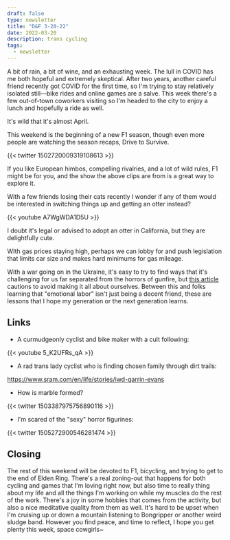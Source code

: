 ```yaml
---
draft: false
type: newsletter
title: "D&F 3-20-22"
date: 2022-03-20
description: trans cycling
tags:
  - newsletter
---
```


A bit of rain, a bit of wine, and an exhausting week. The lull in COVID has me both hopeful and extremely skeptical. After two years, another careful friend recently got COVID for the first time, so I'm trying to stay relatively isolated still—bike rides and online games are a salve. This week there's a few out-of-town coworkers visiting so I'm headed to the city to enjoy a lunch and hopefully a ride as well.

It's wild that it's almost April.

This weekend is the beginning of a new F1 season, though even more people are watching the season recaps, Drive to Survive.

{{< twitter 1502720009319108613 >}}

If you like European himbos, compelling rivalries, and a lot of wild rules, F1 might be for you, and the show the above clips are from is a great way to explore it.

With a few friends losing their cats recently I wonder if any of them would be interested in switching things up and getting an otter instead?

{{< youtube A7WgWDA1D5U >}}

I doubt it's legal or advised to adopt an otter in California, but they are delightfully cute. 

WIth gas prices staying high, perhaps we can lobby for and push legislation that limits car size and makes hard minimums for gas mileage.

With a war going on in the Ukraine, it's easy to try to find ways that it's challenging for us far separated from the horrors of gunfire, but [this article](https://www.dazeddigital.com/politics/article/55563/1/stop-making-the-ukraine-war-about-you) cautions to avoid making it all about ourselves. Between this and folks learning that "emotional labor" isn't just being a decent friend, these are lessons that I hope my generation or the next generation learns.

## Links

- A curmudgeonly cyclist and bike maker with a cult following:

{{< youtube 5_K2UFRs_qA >}}

- A rad trans lady cyclist who is finding chosen family through dirt trails:

https://www.sram.com/en/life/stories/iwd-garrin-evans

- How is marble formed?

{{< twitter 1503387975756890116 >}}

- I'm scared of the "sexy" horror figurines:

{{< twitter 1505272900546281474 >}}

## Closing

The rest of this weekend will be devoted to F1, bicycling, and trying to get to the end of Elden Ring. There's a real zoning-out that happens for both cycling and games that I'm loving right now, but also time to really thing about my life and all the things I'm working on while my muscles do the rest of the work. There's a joy in some hobbies that comes from the activity, but also a nice meditative quality from them as well. It's hard to be upset when I'm cruising up or down a mountain listening to Bongripper or another weird sludge band. However you find peace, and time to reflect, I hope you get plenty this week, space cowgirls~
